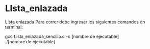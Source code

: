 # LIsta_enlazada
Lista enlazada
Para correr debe ingresar los siguientes comandos en terminal:   

gcc Lista_enlazada_sencilla.c -o [nombre de ejecutable]  
./[nombre de ejecutable]  
